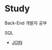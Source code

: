 # Study
Back-End 개발자 공부

SQL
- [JOIN]([http://github.com/esperar/estudy/blob/master/Back-End/backend/auth.md](https://github.com/SeJin4019/Study/blob/main/SQL/JOIN.md)https://github.com/SeJin4019/Study/blob/main/SQL/JOIN.md)

